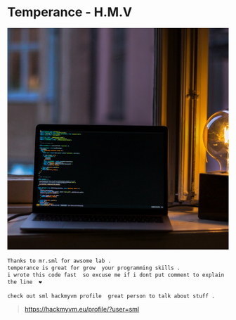 # Temperance   - H.M.V
![image](img/code.jpg)



``` 
Thanks to mr.sml for awsome lab .
temperance is great for grow  your programming skills .
i wrote this code fast  so excuse me if i dont put comment to explain the line  ❤️

check out sml hackmyvm profile  great person to talk about stuff . 
```


>https://hackmyvm.eu/profile/?user=sml